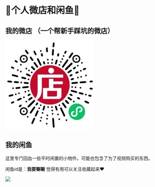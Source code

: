 # 💛个人微店和闲鱼💛

## 我的微店 （一个帮新手踩坑的微店）

![&#x517C;&#x804C;&#x505A;&#x5FAE;&#x5E97; &#x6B22;&#x8FCE;&#x5173;&#x6CE8;](.gitbook/assets/xian-huo-j412510-dai-shuang-qian-zhao-wang-kou-ruan-lu-you-quan-xin-nei-cun-quan-xin-gu-tai-ying-pan-shun-feng-bao-you-.png)

## 我的闲鱼

这里专门回血一些平时闲置的小物件。可能也包含了为了视频购买的东西。

闲鱼id是：**我要唰唰**    觉得有用可以关注收藏起来❤️

![](.gitbook/assets/da-kai-xian-yu-sao-yi-sao-.jpg)

